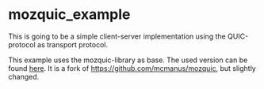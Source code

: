 # mozquic_example

This is going to be a simple client-server implementation using the QUIC-protocol as transport protocol. 

This example uses the mozquic-library as base. The used version can be found [here](https://github.com/jakobod/mozquic).
It is a fork of https://github.com/mcmanus/mozquic, but slightly changed. 
